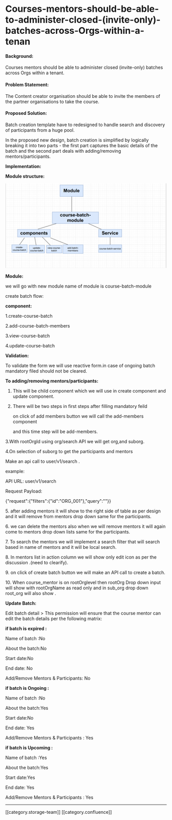 # Courses-mentors-should-be-able-to-administer-closed-(invite-only)-batches-across-Orgs-within-a-tenan

#### **Background:**

Courses mentors should be able to administer closed (invite-only) batches across Orgs within a tenant.

#### Problem Statement:

The Content creator organisation should be able to invite the members of the partner organisations to take the course.

#### Proposed Solution:

Batch creation template have to redesigned to handle search and discovery of participants from a huge pool.

In the proposed new design, batch creation is simplified by logically breaking it into two parts - the first part captures the basic details of the batch and the second part deals with adding/removing mentors/participants.

**Implementation:**

**Module structure:**

![](../../../../Design/FullExport/images/storage/Screenshot.png)

**Module:**

we will go with new module name of module is course-batch-module

create batch flow:

**component:**

1.create-course-batch

2.add-course-batch-members

3.view-course-batch

4.update-course-batch

**Validation:**

To validate the form we will use reactive form.in case of ongoing batch mandatory filed should not be cleared.

**To adding/removing mentors/participants:**

1. This will be child component which we will use in create component and update component.
2.  There will be two steps in first steps after filling mandatory feild

    on click of add members button we will call the add-members component

    and this time step will be add-members.

&#x20;     3.With rootOrgId using org/search API we will get org,and suborg.

&#x20;     4.On selection of suborg to get the participants and mentors

&#x20;           Make an api call to user/v1/search .

&#x20;           example:

&#x20;               API URL: user/v1/search

&#x20;            Request Payload:

&#x20;           {"request":{"filters":{"id":"ORG\_001"},"query":""\}}

&#x20;    5\. after adding mentors it will show to the right side of table as per design and it will remove from mentors drop down same for the participants.

&#x20;    6\.  we can delete the mentors also when we will remove mentors it will again come to mentors drop down lists same for the participants.

&#x20;    7\. To search the mentors  we will implement a search filter that will search based in name of mentors and it will be local search.

&#x20;    8\. In mentors list in action column we will show only edit icon as per the discussion .(need to clearify).

&#x20;    9\. on click of create batch button we will make an API call to create a batch.

&#x20;    10\. When course\_mentor is on rootOrglevel then rootOrg Drop down input will show with rootOrgName as read only and in sub\_org drop down root\_org will also show .

**Update Batch:**

Edit batch detail > This permission will ensure that the course mentor can edit the batch details per the following matrix:

**if batch is expired :**

Name of batch :No

About the batch:No

Start date:No

End date: No

Add/Remove Mentors & Participants: No

**if batch is Ongoing :**

Name of batch :No

About the batch:Yes

Start date:No

End date: Yes

Add/Remove Mentors & Participants : Yes

**if batch is Upcoming :**

Name of batch :Yes

About the batch:Yes

Start date:Yes

End date: Yes

Add/Remove Mentors & Participants : Yes

***

\[\[category.storage-team]] \[\[category.confluence]]
